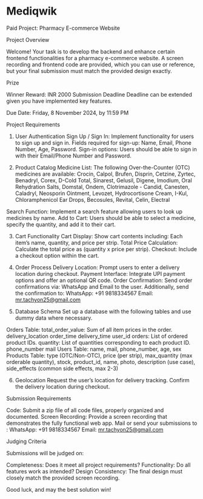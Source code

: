 # Mediqwik

Paid Project: Pharmacy E-commerce Website

Project Overview

Welcome! Your task is to develop the backend and enhance certain frontend functionalities for a pharmacy e-commerce website. A screen recording and frontend code are provided, which you can use or reference, but your final submission must match the provided design exactly.

Prize

Winner Reward: INR 2000
Submission Deadline
Deadline can be extended given you have implemented key features.

Due Date: Friday, 8 November 2024, by 11:59 PM

Project Requirements

1. User Authentication
Sign Up / Sign In: Implement functionality for users to sign up and sign in.
Fields required for sign-up:
Name, Email, Phone Number, Age, Password.
Sign-in options:
Users should be able to sign in with their Email/Phone Number and Password.


2. Product Catalog
Medicine List: The following Over-the-Counter (OTC) medicines are available:
Crocin, Calpol, Brufen, Disprin, Cetzine, Zyrtec, Benadryl, Corex, D-Cold Total, Sinarest, Gelusil, Digene, Imodium, Oral Rehydration Salts, Domstal, Ondem, Clotrimazole - Candid, Canesten, Caladryl, Neosporin Ointment, Levozet, Hydrocortisone Cream, I-Kul, Chloramphenicol Ear Drops, Becosules, Revital, Celin, Electral


Search Function: Implement a search feature allowing users to look up medicines by name.
Add to Cart: Users should be able to select a medicine, specify the quantity, and add it to their cart.

3. Cart Functionality
Cart Display: Show cart contents including:
Each item’s name, quantity, and price per strip.
Total Price Calculation: Calculate the total price as (quantity x price per strip).
Checkout: Include a checkout option within the cart.

4. Order Process
Delivery Location: Prompt users to enter a delivery location during checkout.
Payment Interface:
Integrate UPI payment options and offer an optional QR code.
Order Confirmation:
Send order confirmations via:
WhatsApp and Email to the user.
Additionally, send the confirmation to:
WhatsApp: +91 9818334567
Email: mr.tachyon25@gmail.com


5. Database Schema
Set up a database with the following tables and use dummy data where necessary.

Orders Table:
total_order_value: Sum of all item prices in the order.
delivery_location
order_time
delivery_time
user_id
orders: List of ordered product IDs.
quantity: List of quantities corresponding to each product ID.
phone_number
mail
Users Table:
name, mail, phone_number, age, sex
Products Table:
type (OTC/Non-OTC), price (per strip), max_quantity (max orderable quantity), stock, product_id, name, photo, description (use case), side_effects (common side effects, max 2-3)


6. Geolocation
Request the user’s location for delivery tracking.
Confirm the delivery location during checkout.


Submission Requirements

Code: Submit a zip file of all code files, properly organized and documented.
Screen Recording: Provide a screen recording that demonstrates the fully functional web app.
Mail or send your submissions to :
WhatsApp: +91 9818334567
Email: mr.tachyon25@gmail.com

Judging Criteria

Submissions will be judged on:

Completeness: Does it meet all project requirements?
Functionality: Do all features work as intended?
Design Consistency: The final design must closely match the provided screen recording.


Good luck, and may the best solution win!
